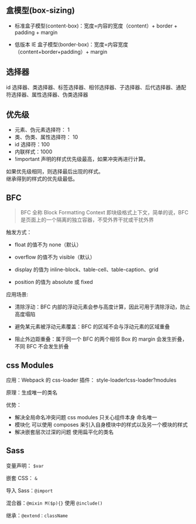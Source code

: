 <!--
 * @Author: Shaw
 * @Date: 2021-06-15 14:40:04
 * @Description: 布局
 * @LastEditors: Shaw
 * @LastEditTime: 2021-07-20 10:07:15
-->

## 盒模型(box-sizing)

- 标准盒子模型(content-box)：宽度=内容的宽度（content）+ border + padding + margin

- 低版本 IE 盒子模型(border-box)：宽度=内容宽度（content+border+padding）+ margin

## 选择器

id 选择器、类选择器、标签选择器、相邻选择器、子选择器、后代选择器、通配符选择器、属性选择器、伪类选择器

## 优先级

- 元素、伪元素选择符： 1
- 类、伪类、属性选择符： 10
- id 选择符：100
- 内联样式：1000
- !important 声明的样式优先级最高，如果冲突再进行计算。

如果优先级相同，则选择最后出现的样式。<br/>
继承得到的样式的优先级最低。

## BFC

> BFC 全称 Block Formatting Context 即块级格式上下文，简单的说，BFC 是页面上的一个隔离的独立容器，不受外界干扰或干扰外界

触发方式：

- float 的值不为 none（默认）

- overflow 的值不为 visible（默认）

- display 的值为 inline-block、table-cell、table-caption、grid

- position 的值为 absolute 或 fixed

应用场景:

- 清除浮动：BFC 内部的浮动元素会参与高度计算，因此可用于清除浮动，防止高度塌陷

- 避免某元素被浮动元素覆盖：BFC 的区域不会与浮动元素的区域重叠

- 阻止外边距重叠：属于同一个 BFC 的两个相邻 Box 的 margin 会发生折叠，不同 BFC 不会发生折叠

## css Modules

应用：Webpack 的 css-loader 插件： style-loader!css-loader?modules

原理：生成唯一的类名

优势：

- 解决全局命名冲突问题 css modules 只关心组件本身 命名唯一
- 模块化 可以使用 composes 来引入自身模块中的样式以及另一个模块的样式
- 解决嵌套层次过深的问题 使用扁平化的类名

## Sass

变量声明： `$var`

嵌套 CSS： `&`

导入 Sass：`@import`

混合器：`@mixin M($p){}` 使用 `@include()`

继承：`@extend：className`
